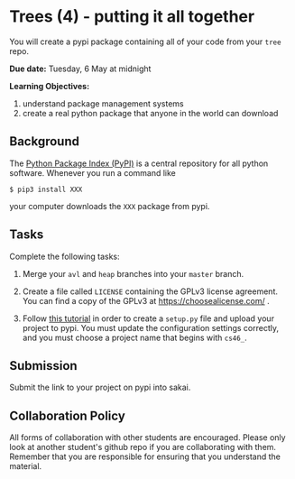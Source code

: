 # Trees (4) - putting it all together

You will create a pypi package containing all of your code from your `tree` repo.

**Due date:**
Tuesday, 6 May at midnight

**Learning Objectives:**

1. understand package management systems
1. create a real python package that anyone in the world can download

## Background

The [Python Package Index (PyPI)](https://pypi.org/) is a central repository for all python software.
Whenever you run a command like
```
$ pip3 install XXX
```
your computer downloads the `XXX` package from pypi. 

## Tasks

Complete the following tasks:

1. Merge your `avl` and `heap` branches into your `master` branch.

1. Create a file called `LICENSE` containing the GPLv3 license agreement.
    You can find a copy of the GPLv3 at https://choosealicense.com/ .

1. Follow [this tutorial](https://realpython.com/pypi-publish-python-package/#preparing-your-package-for-publication) in order to create a `setup.py` file and upload your project to pypi.
    You must update the configuration settings correctly, and you must choose a project name that begins with `cs46_`.

## Submission

Submit the link to your project on pypi into sakai.

## Collaboration Policy

All forms of collaboration with other students are encouraged.
Please only look at another student's github repo if you are collaborating with them.
Remember that you are responsible for ensuring that you understand the material.
